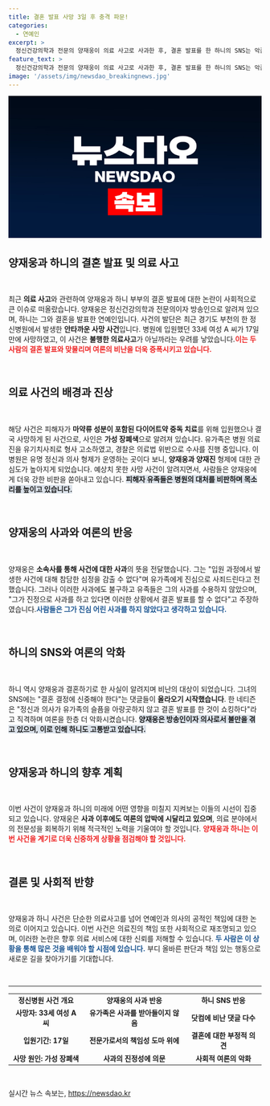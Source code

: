 ```yaml
---
title: 결혼 발표 사망 3일 후 충격 파문!
categories:
  - 연예인
excerpt: >
  정신건강의학과 전문의 양재웅이 의료 사고로 사과한 후, 결혼 발표를 한 하니의 SNS는 악플로 도배됐다. 유족의 반발과 비난이 이어지며 하니와 양재웅의 결혼 결정에 대한 우려도 커지고 있다.
feature_text: >
  정신건강의학과 전문의 양재웅이 의료 사고로 사과한 후, 결혼 발표를 한 하니의 SNS는 악플로 도배됐다. 유족의 반발과 비난이 이어지며 하니와 양재웅의 결혼 결정에 대한 우려도 커지고 있다.
image: '/assets/img/newsdao_breakingnews.jpg'
---
```


<p><img src="/assets/img/newsdao_breakingnews.jpg" alt="cryptoinkorea 속보" /></p>

<h2 data-ke-size="size26">양재웅과 하니의 결혼 발표 및 의료 사고</h2>

<p data-ke-size="size16">&nbsp;</p>  

<p>최근 <strong>의료 사고</strong>와 관련하여 양재웅과 하니 부부의 결혼 발표에 대한 논란이 사회적으로 큰 이슈로 떠올랐습니다. 양재웅은 정신건강의학과 전문의이자 방송인으로 알려져 있으며, 하니는 그와 결혼을 발표한 연예인입니다. 사건의 발단은 최근 경기도 부천의 한 정신병원에서 발생한 <strong>안타까운 사망 사건</strong>입니다. 병원에 입원했던 33세 여성 A 씨가 17일 만에 사망하였고, 이 사건은 <strong>불행한 의료사고</strong>가 아닐까라는 우려를 낳았습니다.<b><span style="color: #ee2323;">이는 두 사람의 결혼 발표와 맞물리며 여론의 비난을 더욱 증폭시키고 있습니다.</span></b></p>

<p data-ke-size="size16">&nbsp;</p>

<h2 data-ke-size="size26">의료 사건의 배경과 진상</h2>

<p data-ke-size="size16">&nbsp;</p>  

<p>해당 사건은 피해자가 <strong>마약류 성분이 포함된 다이어트약 중독 치료</strong>를 위해 입원했으나 결국 사망하게 된 사건으로, 사인은 <strong>가성 장폐색</strong>으로 알려져 있습니다. 유가족은 병원 의료진을 유기치사죄로 형사 고소하였고, 경찰은 의료법 위반으로 수사를 진행 중입니다. 이 병원은 유명 정신과 의사 형제가 운영하는 곳이다 보니, <strong>양재웅과 양재진</strong> 형제에 대한 관심도가 높아지게 되었습니다. 예상치 못한 사망 사건이 알려지면서, 사람들은 양재웅에게 더욱 강한 비판을 쏟아내고 있습니다. <b><span style="background-color: #21538527;">피해자 유족들은 병원의 대처를 비판하며 목소리를 높이고 있습니다.</span></b></p>

<p data-ke-size="size16">&nbsp;</p>

<h2 data-ke-size="size26">양재웅의 사과와 여론의 반응</h2>

<p data-ke-size="size16">&nbsp;</p>  

<p>양재웅은 <strong>소속사를 통해 사건에 대한 사과</strong>의 뜻을 전달했습니다. 그는 "입원 과정에서 발생한 사건에 대해 참담한 심정을 감출 수 없다"며 유가족에게 진심으로 사죄드린다고 전했습니다. 그러나 이러한 사과에도 불구하고 유족들은 그의 사과를 수용하지 않았으며, "그가 진정으로 사과를 하고 있다면 이러한 상황에서 결혼 발표를 할 수 없다"고 주장하였습니다.<b><span style="color: #1a5490;">사람들은 그가 진심 어린 사과를 하지 않았다고 생각하고 있습니다.</span></b></p>

<p data-ke-size="size16">&nbsp;</p>

<h2 data-ke-size="size26">하니의 SNS와 여론의 악화</h2>

<p data-ke-size="size16">&nbsp;</p>  

<p>하니 역시 양재웅과 결혼하기로 한 사실이 알려지며 비난의 대상이 되었습니다. 그녀의 SNS에는 "결혼 결정에 신중해야 한다"는 댓글들이 <strong>올라오기 시작했습니다</strong>. 한 네티즌은 "정신과 의사가 유가족의 슬픔을 아랑곳하지 않고 결혼 발표를 한 것이 쇼킹하다"라고 직격하며 여론을 한층 더 악화시켰습니다. <b><span style="background-color: #21538527;">양재웅은 방송인이자 의사로서 불만을 겪고 있으며, 이로 인해 하니도 고통받고 있습니다.</span></b></p>

<p data-ke-size="size16">&nbsp;</p>

<h2 data-ke-size="size26">양재웅과 하니의 향후 계획</h2>

<p data-ke-size="size16">&nbsp;</p>  

<p>이번 사건이 양재웅과 하니의 미래에 어떤 영향을 미칠지 지켜보는 이들의 시선이 집중되고 있습니다. 양재웅은 <strong>사과 이후에도 여론의 압박에 시달리고 있으며</strong>, 의료 분야에서의 전문성을 회복하기 위해 적극적인 노력을 기울여야 할 것입니다. <b><span style="color: #ee2323;"> 양재웅과 하니는 이번 사건을 계기로 더욱 신중하게 상황을 점검해야 할 것입니다.</span></b></p>

<p data-ke-size="size16">&nbsp;</p>

<h2 data-ke-size="size26">결론 및 사회적 반향</h2>

<p data-ke-size="size16">&nbsp;</p>  

<p>양재웅과 하니 사건은 단순한 의료사고를 넘어 연예인과 의사의 공적인 책임에 대한 논의로 이어지고 있습니다. 이번 사건은 의료진의 책임 또한 사회적으로 재조명되고 있으며, 이러한 논란은 향후 의료 서비스에 대한 신뢰를 저해할 수 있습니다. <b><span style="color: #1a5490;">두 사람은 이 상황을 통해 많은 것을 배워야 할 시점에 있습니다.</span></b>  부디 올바른 판단과 책임 있는 행동으로 새로운 길을 찾아가기를 기대합니다.</p>

<p data-ke-size="size16">&nbsp;</p> 

<hr>

<table style="width: 100%;">
<tbody>
<tr>
<td style="text-align: center; height: 17px;"><b>정신병원 사건 개요</b></td>
<td style="text-align: center; height: 17px;"><b>양재웅의 사과 반응</b></td>
<td style="text-align: center; height: 17px;"><b>하니 SNS 반응</b></td>
</tr>
<tr>
<td style="text-align: center; height: 17px;"><b>사망자: 33세 여성 A 씨</b></td>
<td style="text-align: center; height: 17px;"><b>유가족은 사과를 받아들이지 않음</b></td>
<td style="text-align: center; height: 17px;"><b>닷컴에 비난 댓글 다수</b></td>
</tr>
<tr>
<td style="text-align: center; height: 17px;"><b>입원기간: 17일</b></td>
<td style="text-align: center; height: 17px;"><b>전문가로서의 책임성 도마 위에</b></td>
<td style="text-align: center; height: 17px;"><b>결혼에 대한 부정적 의견</b></td>
</tr>
<tr>
<td style="text-align: center; height: 17px;"><b>사망 원인: 가성 장폐색</b></td>
<td style="text-align: center; height: 17px;"><b>사과의 진정성에 의문</b></td>
<td style="text-align: center; height: 17px;"><b>사회적 여론의 악화</b></td>
</tr>
</tbody>
</table>

<p data-ke-size="size16">&nbsp;</p>
실시간 뉴스 속보는, <a href="https://newsdao.kr" rel="dofollow">https://newsdao.kr</a>


